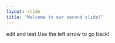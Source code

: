 ```yaml
---
layout: slide
title: "Welcome to our second slide!"
---
```

edit and test
Use the left arrow to go back!
